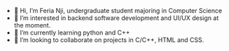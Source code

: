 - 👋 Hi, I’m Feria Nji, undergraduate student majoring in Computer Science
- 👀 I’m interested in backend software development and UI/UX design at the moment.
- 🌱 I’m currently learning python and C++
- 💞️ I’m looking to collaborate on projects in C/C++, HTML and CSS. 

<!---
Feria13/Feria13 is a ✨ special ✨ repository because its `README.md` (this file) appears on your GitHub profile.
You can click the Preview link to take a look at your changes.
--->
